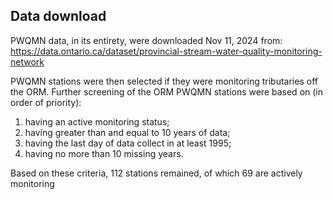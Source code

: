 

## Data download

PWQMN data, in its entirety, were downloaded Nov 11, 2024 from: https://data.ontario.ca/dataset/provincial-stream-water-quality-monitoring-network

PWQMN stations were then selected if they were monitoring tributaries off the ORM. Further screening of the ORM PWQMN stations were based on (in order of priority):

1. having an active monitoring status;
1. having greater than and equal to 10 years of data;
1. having the last day of data collect in at least 1995;
1. having no more than 10 missing years.

Based on these criteria, 112 stations remained, of which 69 are actively monitoring